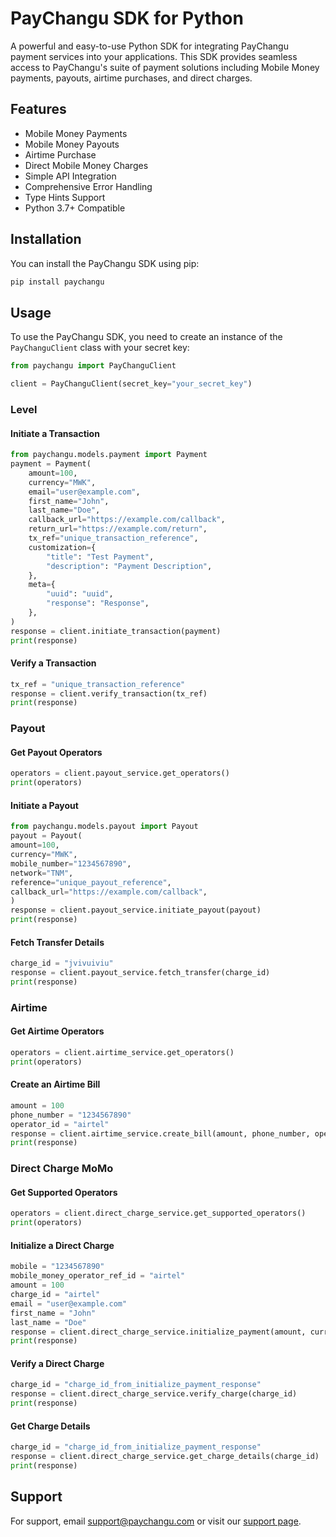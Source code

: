 # PayChangu SDK for Python

A powerful and easy-to-use Python SDK for integrating PayChangu payment services into your applications. This SDK provides seamless access to PayChangu's suite of payment solutions including Mobile Money payments, payouts, airtime purchases, and direct charges.

## Features

- Mobile Money Payments
- Mobile Money Payouts 
- Airtime Purchase
- Direct Mobile Money Charges
- Simple API Integration
- Comprehensive Error Handling
- Type Hints Support
- Python 3.7+ Compatible

## Installation

You can install the PayChangu SDK using pip:

```bash
pip install paychangu
```

## Usage

To use the PayChangu SDK, you need to create an instance of the `PayChanguClient` class with your secret key:

```python
from paychangu import PayChanguClient

client = PayChanguClient(secret_key="your_secret_key")
```

### Level

#### Initiate a Transaction

```python
from paychangu.models.payment import Payment
payment = Payment(
    amount=100,
    currency="MWK",
    email="user@example.com",
    first_name="John",
    last_name="Doe",
    callback_url="https://example.com/callback",
    return_url="https://example.com/return",
    tx_ref="unique_transaction_reference",
    customization={
        "title": "Test Payment",
        "description": "Payment Description",
    },
    meta={
        "uuid": "uuid",
        "response": "Response",
    },
)
response = client.initiate_transaction(payment)
print(response)
```


#### Verify a Transaction

```python
tx_ref = "unique_transaction_reference"
response = client.verify_transaction(tx_ref)
print(response)
```

### Payout

#### Get Payout Operators

```python
operators = client.payout_service.get_operators()
print(operators)
```

#### Initiate a Payout

```python
from paychangu.models.payout import Payout
payout = Payout(
amount=100,
currency="MWK",
mobile_number="1234567890",
network="TNM",
reference="unique_payout_reference",
callback_url="https://example.com/callback",
)
response = client.payout_service.initiate_payout(payout)
print(response)
```

#### Fetch Transfer Details

```python
charge_id = "jvivuiviu"
response = client.payout_service.fetch_transfer(charge_id)
print(response)
```


### Airtime

#### Get Airtime Operators

```python
operators = client.airtime_service.get_operators()
print(operators)
```

#### Create an Airtime Bill

```python
amount = 100
phone_number = "1234567890"
operator_id = "airtel"
response = client.airtime_service.create_bill(amount, phone_number, operator_id)
print(response)
```

### Direct Charge MoMo

#### Get Supported Operators

```python
operators = client.direct_charge_service.get_supported_operators()
print(operators)
```

#### Initialize a Direct Charge

```python
mobile = "1234567890"
mobile_money_operator_ref_id = "airtel"
amount = 100
charge_id = "airtel"
email = "user@example.com"
first_name = "John"
last_name = "Doe"
response = client.direct_charge_service.initialize_payment(amount, currency, mobile, mobile_money_operator_ref_id, charge_id, email, first_name, last_name)
print(response)
```

#### Verify a Direct Charge

```python
charge_id = "charge_id_from_initialize_payment_response"
response = client.direct_charge_service.verify_charge(charge_id)
print(response)
```

#### Get Charge Details

```python
charge_id = "charge_id_from_initialize_payment_response"
response = client.direct_charge_service.get_charge_details(charge_id)
print(response)
```

## Support

For support, email support@paychangu.com or visit our [support page](https://paychangu.com/support).